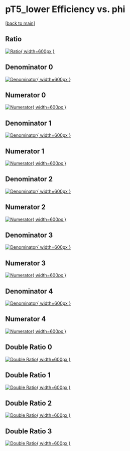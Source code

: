 # pT5_lower Efficiency vs. phi

[[back to main](./)]



## Ratio

[![Ratio](../mtv/var/pT5_lower_loweta_321_1_eff_phi.png){ width=600px }](../mtv/var/pT5_lower_loweta_321_1_eff_phi.pdf)

## Denominator 0

[![Denominator](../mtv/den/pT5_lower_loweta_321_1_eff_phi_den0.png){ width=600px }](../mtv/den/pT5_lower_loweta_321_1_eff_phi_den0.pdf)

## Numerator 0

[![Numerator](../mtv/num/pT5_lower_loweta_321_1_eff_phi_num0.png){ width=600px }](../mtv/num/pT5_lower_loweta_321_1_eff_phi_num0.pdf)

## Denominator 1

[![Denominator](../mtv/den/pT5_lower_loweta_321_1_eff_phi_den1.png){ width=600px }](../mtv/den/pT5_lower_loweta_321_1_eff_phi_den1.pdf)

## Numerator 1

[![Numerator](../mtv/num/pT5_lower_loweta_321_1_eff_phi_num1.png){ width=600px }](../mtv/num/pT5_lower_loweta_321_1_eff_phi_num1.pdf)

## Denominator 2

[![Denominator](../mtv/den/pT5_lower_loweta_321_1_eff_phi_den2.png){ width=600px }](../mtv/den/pT5_lower_loweta_321_1_eff_phi_den2.pdf)

## Numerator 2

[![Numerator](../mtv/num/pT5_lower_loweta_321_1_eff_phi_num2.png){ width=600px }](../mtv/num/pT5_lower_loweta_321_1_eff_phi_num2.pdf)

## Denominator 3

[![Denominator](../mtv/den/pT5_lower_loweta_321_1_eff_phi_den3.png){ width=600px }](../mtv/den/pT5_lower_loweta_321_1_eff_phi_den3.pdf)

## Numerator 3

[![Numerator](../mtv/num/pT5_lower_loweta_321_1_eff_phi_num3.png){ width=600px }](../mtv/num/pT5_lower_loweta_321_1_eff_phi_num3.pdf)

## Denominator 4

[![Denominator](../mtv/den/pT5_lower_loweta_321_1_eff_phi_den4.png){ width=600px }](../mtv/den/pT5_lower_loweta_321_1_eff_phi_den4.pdf)

## Numerator 4

[![Numerator](../mtv/num/pT5_lower_loweta_321_1_eff_phi_num4.png){ width=600px }](../mtv/num/pT5_lower_loweta_321_1_eff_phi_num4.pdf)

## Double Ratio 0

[![Double Ratio](../mtv/ratio/pT5_lower_loweta_321_1_eff_phi_ratio0.png){ width=600px }](../mtv/ratio/pT5_lower_loweta_321_1_eff_phi_ratio0.pdf)

## Double Ratio 1

[![Double Ratio](../mtv/ratio/pT5_lower_loweta_321_1_eff_phi_ratio1.png){ width=600px }](../mtv/ratio/pT5_lower_loweta_321_1_eff_phi_ratio1.pdf)

## Double Ratio 2

[![Double Ratio](../mtv/ratio/pT5_lower_loweta_321_1_eff_phi_ratio2.png){ width=600px }](../mtv/ratio/pT5_lower_loweta_321_1_eff_phi_ratio2.pdf)

## Double Ratio 3

[![Double Ratio](../mtv/ratio/pT5_lower_loweta_321_1_eff_phi_ratio3.png){ width=600px }](../mtv/ratio/pT5_lower_loweta_321_1_eff_phi_ratio3.pdf)

